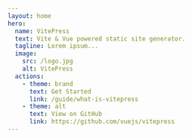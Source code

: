 ```yaml
---
layout: home
hero:
  name: VitePress
  text: Vite & Vue powered static site generator.
  tagline: Lorem ipsum...
  image:
    src: /logo.jpg
    alt: VitePress
  actions:
    - theme: brand
      text: Get Started
      link: /guide/what-is-vitepress
    - theme: alt
      text: View on GitHub
      link: https://github.com/vuejs/vitepress
---
```

